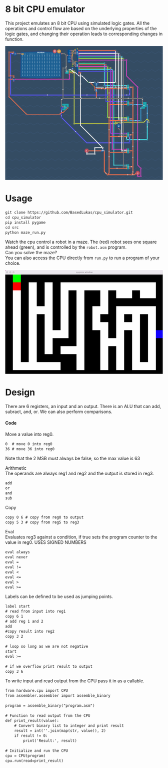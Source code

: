 
# 8 bit CPU emulator

This project emulates an 8 bit CPU using simulated logic gates. All the operations and control flow are based on the underlying properties of the logic gates, and changing their operation leads to corresponding changes in function.  
 
 <img src="./docs/full_cpu.png" width="600">
 
# Usage  
```
git clone https://github.com/BasedLukas/cpu_simulator.git
cd cpu_simulator
pip install pygame
cd src
python maze_run.py
```
Watch the cpu control a robot in a maze. The (red) robot sees one square ahead (green), and is controlled by the `robot.asm` program.  
Can you solve the maze?  
You can also access the CPU directly from `run.py` to run a program of your choice.  

![](./docs/maze.gif)  

  
# Design

There are 6 registers, an input and an output. There is an ALU that can add, subract, and, or. We can also perform comparisons.

#### Code
Move a value into reg0.
```
0  # move 0 into reg0   
36 # move 36 into reg0
```   
Note that the 2 MSB must always be false, so the max value is 63

Arithmetic  
The operands are always reg1 and reg2 and the output is stored in reg3.
```
add  
or
and
sub
```
Copy
```
copy 0 6 # copy from reg0 to output
copy 5 3 # copy from reg5 to reg3
```
Eval  
Evaluates reg3 against a condition, if true sets the program counter to the value in reg0.
USES SIGNED NUMBERS
```
eval always
eval never
eval =
eval !=
eval < 
eval <=
eval >
eval >=
```  
Labels can be defined to be used as jumping points.    
```
label start
# read from input into reg1
copy 6 1
# add reg 1 and 2
add
#copy result into reg2
copy 3 2

# loop so long as we are not negative
start
eval >=

# if we overflow print result to output
copy 3 6

```
  
To write input and read output from the CPU pass it in as a callable.  
```
from hardware.cpu import CPU
from assembler.assembler import assemble_binary

program = assemble_binary("program.asm")

# Function to read output from the CPU
def print_result(value):
    # Convert binary list to integer and print result
    result = int(''.join(map(str, value)), 2)
    if result != 0:
        print('Result:', result)

# Initialize and run the CPU
cpu = CPU(program)
cpu.run(read=print_result)
```

